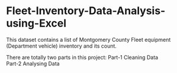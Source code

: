 # Fleet-Inventory-Data-Analysis-using-Excel

This dataset contains a list of Montgomery County Fleet equipment (Department vehicle) inventory and its count.

There are totally two parts in this project:
  Part-1 Cleaning Data <br />
  Part-2 Analysing Data
  
 


